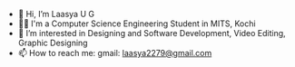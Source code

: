 - 👋 Hi, I’m Laasya U G
- 👩‍🎓 I'm a Computer Science Engineering Student in MITS, Kochi
- 👀 I’m interested in Designing and Software Development, Video Editing, Graphic Designing
- 📫 How to reach me: gmail: laasya2279@gmail.com                 
<!---
Laasya-2279/Laasya-2279 is a ✨ special ✨ repository because its `README.md` (this file) appears on your GitHub profile.
You can click the Preview link to take a look at your changes.
--->

